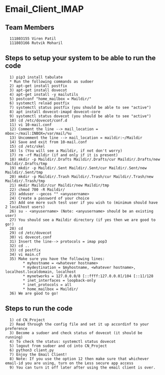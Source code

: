 # Email_Client_IMAP

## Team Members
      111803155 Viren Patil
      111803166 Rutvik Moharil

## Steps to setup your system to be able to run the code
      1) pip3 install tabulate
      * Run the following commands as sudoer
      2) apt-get install postfix
      3) apt-get install dovecot
      4) apt-get install -y mailutils
      5) postconf "home_mailbox = Maildir/"
      6) systemctl reload postfix
      7) systemctl status postfix (you should be able to see "active")
      8) apt install dovecot-imapd dovecot-core
      9) systemctl status dovecot (you should be able to see "active")
      10) cd /etc/dovecot/conf.d
      11) vi 10-mail.conf
      12) Comment the line --> mail_location = mbox:~/mail:INBOX=/var/mail/%u
      13) Uncomment the line --> mail_location = maildir:~/Maildir
      14) Save and exit from 10-mail.conf
      15) cd /etc/skel
      16) ls (You will see a Maildir, if not don't worry)
      17) rm -rf Maildir (if and only if it is present)
      18) mkdir -p Maildir/.Drafts Maildir/.Drafts/cur Maildir/.Drafts/new Maildir/.Drafts/tmp
      19) mkdir -p Maildir/.Sent Maildir/.Sent/cur Maildir/.Sent/new Maildir/.Sent/tmp
      20) mkdir -p Maildir/.Trash Maildir/.Trash/cur Maildir/.Trash/new Maildir/.Trash/tmp
      21) mkdir Maildir/cur Maildir/new Maildir/tmp
      22) chmod 700 -R Maildir/
      23) adduser --gecos "" <anyusername>
      24) Create a password of your choice
      25) Add one more such test user if you wish to (minimum should have 2 localhost users)
      26) su - <anyusername> (Note: <anyusername> should be an existing user)
      27) You should see a Maildir directory (if yes then we are good to go!)
      28) cd
      29) cd /etc/dovecot
      30) vi dovecot.conf
      31) Insert the line--> protocols = imap pop3
      32) cd ..
      33) cd postfix
      34) vi main.cf
      35) Make sure you have the following lines:
            * myhostname = <whatever hostname>
            * mydestination = $myhostname, <whatever hostname>, localhost.localdomain, localhost
            * mynetworks = 127.0.0.0/8 [::ffff:127.0.0.0]/104 [::1]/128
            * inet_interfaces = loopback-only
            * inet_protocols = all
            * home_mailbox = Maildir/
      36) We are good to go!

## Steps to run the code
      1) cd CN_Project
      2) Read through the config file and set it up accordinf to your preference
      3) Become a sudoer and check status of dovecot (it should be running)
      4) To check the status: systemctl status dovecot
      5) logout from sudoer and cd into CN_Project
      6) python3 client.py
      7) Enjoy the Email Client!
      8) Note: If you use the option 12 then make sure that whichever email-id you are using, turn on the Less secure app access
      9) You can turn it off later after using the email client is over.